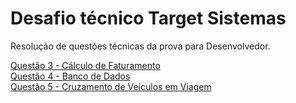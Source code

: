 # Desafio técnico Target Sistemas

Resolução de questões técnicas da prova para Desenvolvedor.

 [Questão 3 - Cálculo de Faturamento](https://github.com/diego-roberto/desafio-target-sistemas/blob/master/src/main/java/io/github/diegors/CalculoFaturamento.java) </br>
 [Questão 4 - Banco de Dados](https://github.com/diego-roberto/desafio-target-sistemas/blob/master/src/main/resources/database.sql) </br>
 [Questão 5 - Cruzamento de Veículos em Viagem](https://github.com/diego-roberto/desafio-target-sistemas/blob/master/src/main/java/io/github/diegors/CruzamentoVeiculos.java) </br>
